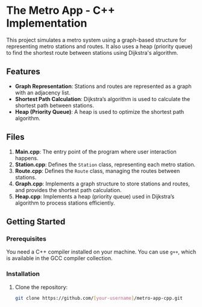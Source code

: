 # The Metro App - C++ Implementation

This project simulates a metro system using a graph-based structure for representing metro stations and routes. It also uses a heap (priority queue) to find the shortest route between stations using Dijkstra's algorithm.

## Features
- **Graph Representation**: Stations and routes are represented as a graph with an adjacency list.
- **Shortest Path Calculation**: Dijkstra’s algorithm is used to calculate the shortest path between stations.
- **Heap (Priority Queue)**: A heap is used to optimize the shortest path algorithm.

## Files

1. **Main.cpp**: The entry point of the program where user interaction happens.
2. **Station.cpp**: Defines the `Station` class, representing each metro station.
3. **Route.cpp**: Defines the `Route` class, managing the routes between stations.
4. **Graph.cpp**: Implements a graph structure to store stations and routes, and provides the shortest path calculation.
5. **Heap.cpp**: Implements a heap (priority queue) used in Dijkstra’s algorithm to process stations efficiently.

## Getting Started

### Prerequisites
You need a C++ compiler installed on your machine. You can use `g++`, which is available in the GCC compiler collection.

### Installation
1. Clone the repository:
   ```bash
   git clone https://github.com/[your-username]/metro-app-cpp.git

